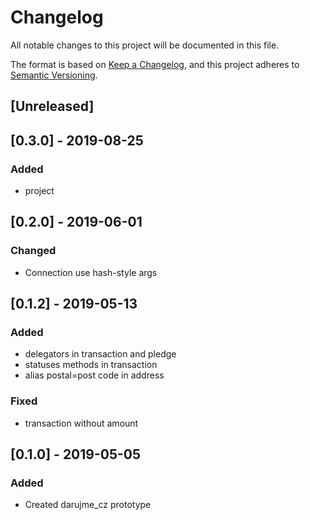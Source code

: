 # Changelog
All notable changes to this project will be documented in this file.

The format is based on [Keep a Changelog](https://keepachangelog.com/en/1.0.0/),
and this project adheres to [Semantic Versioning](https://semver.org/spec/v2.0.0.html).


## [Unreleased]
## [0.3.0] - 2019-08-25
### Added
- project
## [0.2.0] - 2019-06-01
### Changed
- Connection use hash-style args
## [0.1.2] - 2019-05-13
### Added
- delegators in transaction and pledge
- statuses methods in transaction
- alias postal=post code in address
### Fixed
- transaction without amount
## [0.1.0] - 2019-05-05
### Added
- Created darujme_cz prototype
